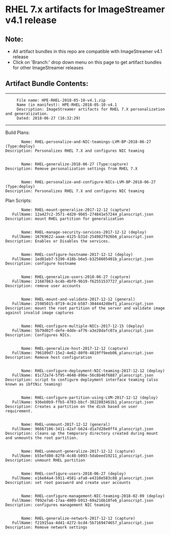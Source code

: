 # RHEL 7.x artifacts for ImageStreamer v4.1 release

## Note:
- All artifact bundles in this repo are compatible with ImageStreamer v4.1 release
- Click on 'Branch:' drop down menu on this page to get artifact bundles for other ImageStreamer releases

## Artifact Bundle Contents:

--------------------------------------------------------------------------------
         File name: HPE-RHEL-2018-05-10-v4.1.zip
         Name (in manifest): HPE-RHEL-2018-05-10-v4.1
         Description: ImageStreamer artifacts for RHEL 7.X personalization and generalization.
         Dated: 2018-06-27 (16:32:29)
--------------------------------------------------------------------------------

Build Plans:

	       Name: RHEL-personalize-and-NIC-teamings-LVM-BP-2018-06-27 (Type:deploy)
	Description: Personalizes RHEL 7.X and configures NIC teaming 


	       Name: RHEL-generalize-2018-06-27 (Type:capture)
	Description: Remove personalization settings from RHEL 7.X 


	       Name: RHEL-personalize-and-configure-NICs-LVM-BP-2018-06-27 (Type:deploy)
	Description: Personalizes RHEL 7.X and configures NIC teaming  



Plan Scripts:

	       Name: RHEL-mount-generalize-2017-12-12 (capture)
	   FullName: 12a427c2-3571-4d20-9b65-274841e57244_planscript.json
	Description: mount RHEL partition for generalization


	       Name: RHEL-manage-security-services-2017-12-12 (deploy)
	   FullName: 16769622-aaae-4125-b31d-254982f926b6_planscript.json
	Description: Enables or Disables the services.


	       Name: RHEL-configure-hostname-2017-12-12 (deploy)
	   FullName: 1ed81eb7-5190-418b-b6e5-b3258605401b_planscript.json
	Description: configure hostname


	       Name: RHEL-generalize-users-2018-06-27 (capture)
	   FullName: 21687863-bc4b-4bf0-9b19-f62551537727_planscript.json
	Description: remove user accounts


	       Name: RHEL-mount-and-validate-2017-12-12 (general)
	   FullName: 25985015-8f19-4c24-b587-3044442d0ef1_planscript.json
	Description: mount the root partition of the server and validate image against invalid image captures


	       Name: RHEL-configure-multiple-NICs-2017-12-15 (deploy)
	   FullName: 5b79d02f-defe-4dde-af76-a3e28dafc07a_planscript.json
	Description: Configures NICs.


	       Name: RHEL-generalize-host-2017-12-12 (capture)
	   FullName: 796109d7-15e2-4e62-80f0-4819ff9eeb06_planscript.json
	Description: Remove host configuration


	       Name: RHEL-configure-deployment-NIC-teaming-2017-12-12 (deploy)
	   FullName: 81c72a74-5f95-4648-896e-56c8b46f6887_planscript.json
	Description: script to configure deployment interface teaming (also known as ibftNic teaming)


	       Name: RHEL-configure-partition-using-LVM-2017-12-12 (deploy)
	   FullName: 936eb0b9-ffb5-4783-bbcf-3822883461b1_planscript.json
	Description: Creates a partition on the disk based on user requirement.


	       Name: RHEL-unmount-2017-12-12 (general)
	   FullName: 96667106-3411-42af-b624-d1a7d28e0ff4_planscript.json
	Description: cleans up the temporary directory created during mount and unmounts the root partition.


	       Name: RHEL-unmount-generalize-2017-12-12 (capture)
	   FullName: b55efd80-82f8-4c48-b093-5dabeed19211_planscript.json
	Description: unmount RHEL partition


	       Name: RHEL-configure-users-2018-06-27 (deploy)
	   FullName: e16e84a4-5911-4581-afa8-e4310e583c88_planscript.json
	Description: set root password and create user accounts


	       Name: RHEL-configure-management-NIC-teaming-2018-02-09 (deploy)
	   FullName: f092e7a6-17aa-4009-b913-69a216b18fe6_planscript.json
	Description: configures management NIC teaming


	       Name: RHEL-generalize-network-2017-12-12 (capture)
	   FullName: f21915aa-4d41-4272-bcd4-5b7169474657_planscript.json
	Description: Remove network settings
